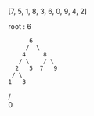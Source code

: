 [7, 5, 1, 8, 3, 6, 0, 9, 4, 2] 

root : 6

          
          6
         /  \
        4     8
       / \    / \
      2   5  7   9
     / \     
    1   3     
   /         
  0         